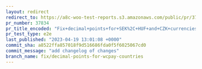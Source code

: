 ```yaml
---
layout: redirect
redirect_to: https://a8c-woo-test-reports.s3.amazonaws.com/public/pr/37834/e2e/index.html
pr_number: 37834
pr_title_encoded: "Fix+decimal+points+for+SEK%2C+HUF+and+CZK+currencies"
pr_test_type: e2e
last_published: "2023-04-19 13:01:08 +0000"
commit_sha: a8522ffa857018f9d516686fda0f5f6025067cd0
commit_message: "add changelog of changes"
branch_name: fix/decimal-points-for-wcpay-countries
---
```


